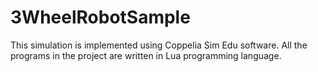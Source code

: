 # 3WheelRobotSample

This simulation is implemented using Coppelia Sim Edu software.
All the programs in the project are written in Lua programming language.
